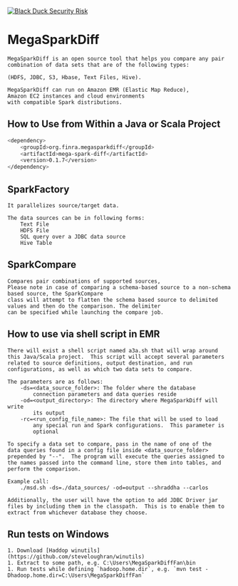 [![Black Duck Security Risk](https://copilot.blackducksoftware.com/github/repos/FINRAOS/MegaSparkDiff/branches/develop/badge-risk.svg)](https://copilot.blackducksoftware.com/github/repos/FINRAOS/MegaSparkDiff/branches/develop)

<h1>MegaSparkDiff</h1>
    
    MegaSparkDiff is an open source tool that helps you compare any pair
    combination of data sets that are of the following types: 

    (HDFS, JDBC, S3, Hbase, Text Files, Hive). 
    
    MegaSparkDiff can run on Amazon EMR (Elastic Map Reduce),
    Amazon EC2 instances and cloud environments
    with compatible Spark distributions.

How to Use from Within a Java or Scala Project
----------------------------------------------
```sh
<dependency>
    <groupId>org.finra.megasparkdiff</groupId>
    <artifactId>mega-spark-diff</artifactId>
    <version>0.1.7</version>
</dependency>
```

SparkFactory
-----------
    It parallelizes source/target data.

    The data sources can be in following forms:
        Text File
        HDFS File
        SQL query over a JDBC data source
        Hive Table

SparkCompare
------------
    Compares pair combinations of supported sources,
    Please note in case of comparing a schema-based source to a non-schema based source, the SparkCompare
    class will attempt to flatten the schema based source to delimited values and then do the comparison. The delimiter
    can be specified while launching the compare job.

How to use via shell script in EMR
----------------------------------
    There will exist a shell script named a3a.sh that will wrap around
    this Java/Scala project.  This script will accept several parameters
    related to source definitions, output destination, and run
    configurations, as well as which two data sets to compare.
    
    The parameters are as follows:
        -ds=<data_source_folder>: The folder where the database
            connection parameters and data queries reside
        -od=<output_directory>: The directory where MegaSparkDiff will write
            its output
        -rc=<run_config_file_name>: The file that will be used to load
            any special run and Spark configurations.  This parameter is
            optional
            
    To specify a data set to compare, pass in the name of one of the
    data queries found in a config file inside <data_source_folder>
    prepended by "--".  The program will execute the queries assigned to
    the names passed into the command line, store them into tables, and
    perform the comparison.
    
    Example call:
        ./msd.sh -ds=./data_sources/ -od=output --shraddha --carlos
        
    Additionally, the user will have the option to add JDBC Driver jar
    files by including them in the classpath.  This is to enable them to
    extract from whichever database they choose.
    
Run tests on Windows
------------
    1. Download [Haddop winutils](https://github.com/steveloughran/winutils)
    1. Extract to some path, e.g. C:\Users\MegaSparkDiffFan\bin
    1. Run tests while defining `hadoop.home.dir`, e.g. `mvn test -Dhadoop.home.dir=C:\Users\MegaSparkDiffFan`